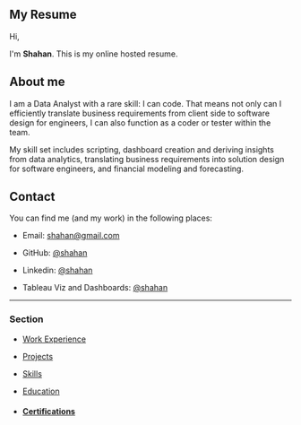 ## My Resume

Hi,

I'm **Shahan**. This is my online hosted resume. 

## About me

I am a Data Analyst with a rare skill: I can code. That means not only can I efficiently translate business requirements from client side to software design for engineers, I can also function as a coder or tester within the team.

My skill set includes scripting, dashboard creation and deriving insights from data analytics, translating business requirements into solution design for software engineers, and financial modeling and forecasting.

## Contact
You can find me (and my work) in the following places:

- Email: shahan@gmail.com

- GitHub: <a href="https://github.com/sazk07" target="_blank">@shahan</a>

- Linkedin: <a href="https://www.linkedin.com/in/sazk" target="_blank">@shahan</a>

- Tableau Viz and Dashboards: <a href="https://public.tableau.com/app/profile/shahan.arshad" target="_blank">@shahan</a>

---

### Section

- [Work Experience](./work_experience.md)

- [Projects](./projects.md)

- [Skills](./skills.md)

- [Education](./education.md)

- #### [Certifications](./certifications.md)
